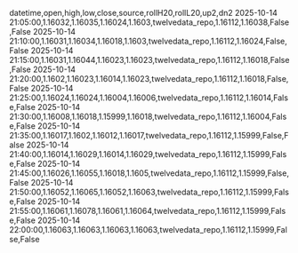 datetime,open,high,low,close,source,rollH20,rollL20,up2,dn2
2025-10-14 21:05:00,1.16032,1.16035,1.16024,1.1603,twelvedata_repo,1.16112,1.16038,False,False
2025-10-14 21:10:00,1.16031,1.16034,1.16018,1.1603,twelvedata_repo,1.16112,1.16024,False,False
2025-10-14 21:15:00,1.16031,1.16044,1.16023,1.16023,twelvedata_repo,1.16112,1.16018,False,False
2025-10-14 21:20:00,1.1602,1.16023,1.16014,1.16023,twelvedata_repo,1.16112,1.16018,False,False
2025-10-14 21:25:00,1.16024,1.16024,1.16004,1.16006,twelvedata_repo,1.16112,1.16014,False,False
2025-10-14 21:30:00,1.16008,1.16018,1.15999,1.16018,twelvedata_repo,1.16112,1.16004,False,False
2025-10-14 21:35:00,1.16017,1.1602,1.16012,1.16017,twelvedata_repo,1.16112,1.15999,False,False
2025-10-14 21:40:00,1.16014,1.16029,1.16014,1.16029,twelvedata_repo,1.16112,1.15999,False,False
2025-10-14 21:45:00,1.16026,1.16055,1.16018,1.1605,twelvedata_repo,1.16112,1.15999,False,False
2025-10-14 21:50:00,1.16052,1.16065,1.16052,1.16063,twelvedata_repo,1.16112,1.15999,False,False
2025-10-14 21:55:00,1.16061,1.16078,1.16061,1.16064,twelvedata_repo,1.16112,1.15999,False,False
2025-10-14 22:00:00,1.16063,1.16063,1.16063,1.16063,twelvedata_repo,1.16112,1.15999,False,False

